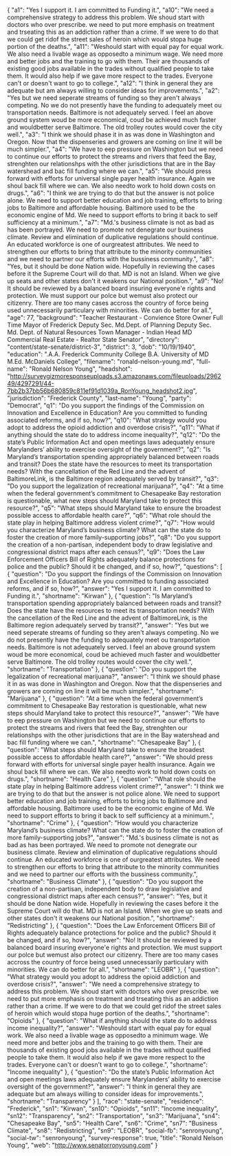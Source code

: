 {
  "a1": "Yes I support it. I am committed to Funding it.",
  "a10": "We need a comprehensive strategy to address this problem. We shoud start with doctors who over prescribe. we need to put more emphasis on treatment and trseating this as an addiction rather than a crime. If we were to do that we could get ridof the street sales of heroin which would stopa huge portion of the deaths.",
  "a11": "Weshould start with equal pay for equal work.  We also need a livable wage as opposedto a minimum wage. We need more and better jobs and the training to go with them. Their are thousands of existing good jobs available in the trades without qualified people to take them. It would also help if we gave more respect to the trades. Everyone can't or doesn't want to go to college.",
  "a12": "I think in general they are adequate but am always willing to consider ideas for improvements.",
  "a2": "Yes but we need seperate streams of funding so they aren't always competing. No we do not presently have the funding to adequately meet ou transportation needs. Baltimore is not adequately served. I feel an above ground system woud be more economical, coud be achieved much faster and wouldbetter serve Baltimore. The old trolley routes would cover the city well.",
  "a3": "I think we should phase it in as was done in Washington and Oregon. Now that the dispenseries and growers are coming on line it will be much simpler.",
  "a4": "We have to eep pressure on Washington but we need to continue our efforts to protect the streams and rivers that feed the Bay, strenghten our relationshps with the other jurisdictions that are in the Bay watershead and bac fill funding where we can.",
  "a5": "We should press forward with efforts for universal single payer health insurance. Again we shoul back fill where we can. We also needto work to hold down costs on drugs.",
  "a6": "I think we are trying to do that but the answer is not police alone. We need to support better education and job training, efforts to bring jobs to Baltimore and affordable housing. Baltimore used to be the economic engine of Md. We need to support efforts to bring it back to self sufficiency at a minimum.",
  "a7": "Md.'s business climate is not as bad as has been portrayed.  We need to promote not denegrate our business climate. Review and elimination of duplicative regulations should continue. An educated workforce is one of ourgreatest attributes. We need to strengthen our efforts to bring that attribute to the minority communities and we need to partner our efforts with the bussiness community.",
  "a8": "Yes, but it should be done Nation wide. Hopefully in reviewing the cases before it the Supreme Court will do that. MD is not an Island. When we give up seats and other states don't it weakens our National position.",
  "a9": "No! It should be reviewed by a balanced board insuring everyone'e rights and protection. We must support our polce but wemust also protect our citizenry. There are too many cases accross the country of force being used unnecessarily particulary with minorities. We can do better for all.",
  "age": 77,
  "background": "Teacher Restaurant - Convience Store Owner Full Time Mayor of Frederick Deputy Sec. Md.Dept. of Planning Deputy Sec. Md. Dept. of Natural Resources Town Manager - Indian Head MD Commercial Real Estate - Realtor State Senator",
  "directory": "content/state-senate/district-3",
  "district": 3,
  "dob": "10/19/1940",
  "education": ".A.A. Frederick Community College B.A.  University of MD M.Ed. McDaniels College",
  "filename": "ronald-nelson-young.md",
  "full-name": "Ronald Nelson Young",
  "headshot": "http://surveygizmoresponseuploads.s3.amazonaws.com/fileuploads/296249/4297291/44-7bb2b37bb56b680859c811ef91d1039a_RonYoung_headshot2.jpg",
  "jurisdiction": "Frederick County",
  "last-name": "Young",
  "party": "Democrat",
  "q1": "Do you support the findings of the Commission on Innovation and Excellence in Education? Are you committed to funding associated reforms, and if so, how?",
  "q10": "What strategy would you adopt to address the opioid addiction and overdose crisis?",
  "q11": "What if anything should the state do to address income inequality?",
  "q12": "Do the state’s Public Information Act and open meetings laws adequately ensure Marylanders’ ability to exercise oversight of the government?",
  "q2": "Is Maryland’s transportation spending appropriately balanced between roads and transit? Does the state have the resources to meet its transportation needs? With the cancellation of the Red Line and the advent of BaltimoreLink, is the Baltimore region adequately served by transit?",
  "q3": "Do you support the legalization of recreational marijuana?",
  "q4": "At a time when the federal government’s commitment to Chesapeake Bay restoration is questionable, what new steps should Maryland take to protect this resource?",
  "q5": "What steps should Maryland take to ensure the broadest possible access to affordable health care?",
  "q6": "What role should the state play in helping Baltimore address violent crime?",
  "q7": "How would you characterize Maryland’s business climate? What can the state do to foster the creation of more family-supporting jobs?",
  "q8": "Do you support the creation of a non-partisan, independent body to draw legislative and congressional district maps after each census?",
  "q9": "Does the Law Enforcement Officers Bill of Rights adequately balance protections for police and the public? Should it be changed, and if so, how?",
  "questions": [
    {
      "question": "Do you support the findings of the Commission on Innovation and Excellence in Education? Are you committed to funding associated reforms, and if so, how?",
      "answer": "Yes I support it. I am committed to Funding it.",
      "shortname": "Kirwan"
    },
    {
      "question": "Is Maryland’s transportation spending appropriately balanced between roads and transit? Does the state have the resources to meet its transportation needs? With the cancellation of the Red Line and the advent of BaltimoreLink, is the Baltimore region adequately served by transit?",
      "answer": "Yes but we need seperate streams of funding so they aren't always competing. No we do not presently have the funding to adequately meet ou transportation needs. Baltimore is not adequately served. I feel an above ground system woud be more economical, coud be achieved much faster and wouldbetter serve Baltimore. The old trolley routes would cover the city well.",
      "shortname": "Transportation"
    },
    {
      "question": "Do you support the legalization of recreational marijuana?",
      "answer": "I think we should phase it in as was done in Washington and Oregon. Now that the dispenseries and growers are coming on line it will be much simpler.",
      "shortname": "Marijuana"
    },
    {
      "question": "At a time when the federal government’s commitment to Chesapeake Bay restoration is questionable, what new steps should Maryland take to protect this resource?",
      "answer": "We have to eep pressure on Washington but we need to continue our efforts to protect the streams and rivers that feed the Bay, strenghten our relationshps with the other jurisdictions that are in the Bay watershead and bac fill funding where we can.",
      "shortname": "Chesapeake Bay"
    },
    {
      "question": "What steps should Maryland take to ensure the broadest possible access to affordable health care?",
      "answer": "We should press forward with efforts for universal single payer health insurance. Again we shoul back fill where we can. We also needto work to hold down costs on drugs.",
      "shortname": "Health Care"
    },
    {
      "question": "What role should the state play in helping Baltimore address violent crime?",
      "answer": "I think we are trying to do that but the answer is not police alone. We need to support better education and job training, efforts to bring jobs to Baltimore and affordable housing. Baltimore used to be the economic engine of Md. We need to support efforts to bring it back to self sufficiency at a minimum.",
      "shortname": "Crime"
    },
    {
      "question": "How would you characterize Maryland’s business climate? What can the state do to foster the creation of more family-supporting jobs?",
      "answer": "Md.'s business climate is not as bad as has been portrayed.  We need to promote not denegrate our business climate. Review and elimination of duplicative regulations should continue. An educated workforce is one of ourgreatest attributes. We need to strengthen our efforts to bring that attribute to the minority communities and we need to partner our efforts with the bussiness community.",
      "shortname": "Business Climate"
    },
    {
      "question": "Do you support the creation of a non-partisan, independent body to draw legislative and congressional district maps after each census?",
      "answer": "Yes, but it should be done Nation wide. Hopefully in reviewing the cases before it the Supreme Court will do that. MD is not an Island. When we give up seats and other states don't it weakens our National position.",
      "shortname": "Redistricting"
    },
    {
      "question": "Does the Law Enforcement Officers Bill of Rights adequately balance protections for police and the public? Should it be changed, and if so, how?",
      "answer": "No! It should be reviewed by a balanced board insuring everyone'e rights and protection. We must support our polce but wemust also protect our citizenry. There are too many cases accross the country of force being used unnecessarily particulary with minorities. We can do better for all.",
      "shortname": "LEOBR"
    },
    {
      "question": "What strategy would you adopt to address the opioid addiction and overdose crisis?",
      "answer": "We need a comprehensive strategy to address this problem. We shoud start with doctors who over prescribe. we need to put more emphasis on treatment and trseating this as an addiction rather than a crime. If we were to do that we could get ridof the street sales of heroin which would stopa huge portion of the deaths.",
      "shortname": "Opioids"
    },
    {
      "question": "What if anything should the state do to address income inequality?",
      "answer": "Weshould start with equal pay for equal work.  We also need a livable wage as opposedto a minimum wage. We need more and better jobs and the training to go with them. Their are thousands of existing good jobs available in the trades without qualified people to take them. It would also help if we gave more respect to the trades. Everyone can't or doesn't want to go to college.",
      "shortname": "Income inequality"
    },
    {
      "question": "Do the state’s Public Information Act and open meetings laws adequately ensure Marylanders’ ability to exercise oversight of the government?",
      "answer": "I think in general they are adequate but am always willing to consider ideas for improvements.",
      "shortname": "Transparency"
    }
  ],
  "race": "state-senate",
  "residence": "Frederick",
  "sn1": "Kirwan",
  "sn10": "Opioids",
  "sn11": "Income inequality",
  "sn12": "Transparency",
  "sn2": "Transportation",
  "sn3": "Marijuana",
  "sn4": "Chesapeake Bay",
  "sn5": "Health Care",
  "sn6": "Crime",
  "sn7": "Business Climate",
  "sn8": "Redistricting",
  "sn9": "LEOBR",
  "social-fb": "senronyoung",
  "social-tw": "senronyoung",
  "survey-response": true,
  "title": "Ronald Nelson Young",
  "web": "http://www.senatorronyoung.com"
}
